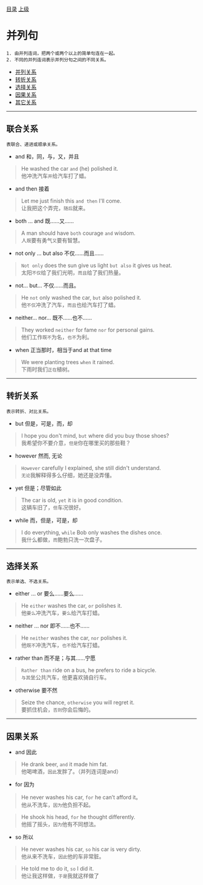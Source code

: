 [目录](../README.md)     [上级](../README.md) 

# 并列句
    1. 由并列连词，把两个或两个以上的简单句连在一起。
    2. 不同的并列连词表示并列分句之间的不同关系。

* [并列关系](#并列关系)
* [转折关系](#转折关系)
* [选择关系](#选择关系)
* [因果关系](#因果关系)
* [其它关系](#其它关系)

---

## 联合关系
    表联合、递进或顺承关系。

* and 和，同，与，又，并且  
> He washed the car `and` (he) polished it.   
他冲洗汽车`并`给汽车打了蜡。

* and then 接着
> Let me just finish this `and then` I'll come.   
让我把这个弄完，`随后`就来。

* both ... and 既……又……
> A man should have `both` courage `and` wisdom.   
人`既`要有勇气`又`要有智慧。

* not only ... but also 不仅……而且……
> `Not only` does the sun give us light `but also` it gives us heat.   
太阳`不仅`给了我们光明，`而且`给了我们热量。

* not... but... 不仅……而且。
> He `not` only washed the car, `but` also polished it.  
他`不仅`冲洗了汽车，`而且`也给汽车打了蜡。

* neither... nor... 既不……也不……
> They worked `neither` for fame `nor` for personal gains.   
他们工作`既不`为名，`也不`为利。 

* when 正当那时，相当于and at that time   
> We were planting trees `when` it rained.   
下雨时我们`正在`植树。

---
## 转折关系
    表示转折、对比关系。

* but 但是，可是，而，却
> I hope you don't mind, `but` where did you buy those shoes?  
我希望你不要介意，`但是`你在哪里买的那些鞋？

* however 然而, 无论
> `However` carefully I explained, she still didn't understand.   
`无论`我解释得多么仔细，她还是没弄懂。

* yet 但是；尽管如此
> The car is old, `yet` it is in good condition.   
这辆车旧了，`但`车况很好。

* while 而，但是，可是，却   
> I do everything, `while` Bob only washes the dishes once.   
我什么都做，`而`鲍勃只洗一次盘子。
---
## 选择关系
    表示单选、不选关系。

* either ... or 要么……要么……
> He `either` washes the car, `or` polishes it.  
他`要么`冲洗汽车，`要么`给汽车打蜡。

* neither ... nor 即不……也不……
> He `neither` washes the car, `nor` polishes it.  
他`既不`冲洗汽车，`也不`给汽车打蜡。

* rather than 而不是；与其……宁愿
> `Rather than` ride on a bus, he prefers to ride a bicycle.   
`与其`坐公共汽车，他更喜欢骑自行车。

* otherwise 要不然
> Seize the chance, `otherwise` you will regret it.   
要抓住机会，`否则`你会后悔的。
---
## 因果关系
* and 因此
> He drank beer, `and` it made him fat.   
他喝啤酒，`因此`发胖了。（并列连词是and）

* for 因为
> He never washes his car, `for` he can’t afford it。  
他从不洗车，`因为`他负担不起。

> He shook his head, `for` he thought differently.   
他摇了摇头，`因为`他有不同想法。

* so 所以
> He never washes his car, `so` his car is very dirty.  
他从来不洗车，`因此`他的车非常脏。

> He told me to do it, `so` I did it.   
他让我这样做，`于是`我就这样做了

